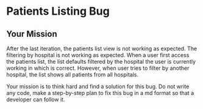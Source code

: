 # Patients Listing Bug

## Your Mission

After the last iteration, the patients list view is not working as expected. The filtering by hospital is not working as expected.
When a user first access the patients list, the list defaults filtered by the hospital the user is currently working in which is correct. However, when user tries to filter by another hospital, the list shows all patients from all hospitals.

Your mission is to think hard and find a solution for this bug.
Do not write any code, make a step-by-step plan to fix this bug in a md format so that a developer can follow it.
